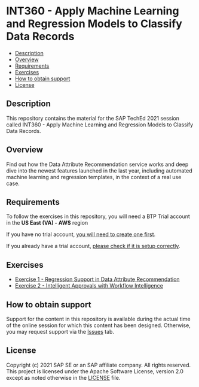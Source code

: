 # INT360 - Apply Machine Learning and Regression Models to Classify Data Records

<!-- toc -->

* [Description](#description)
* [Overview](#overview)
* [Requirements](#requirements)
* [Exercises](#exercises)
* [How to obtain support](#how-to-obtain-support)
* [License](#license)

<!-- Regenerate with "pre-commit run -a markdown-toc" -->

<!-- tocstop -->

## Description

This repository contains the material for the SAP TechEd 2021 session called INT360 - Apply Machine
Learning and Regression Models to Classify Data Records.  

## Overview

Find out how the Data Attribute Recommendation service works and deep dive into the newest features
launched in the last year, including automated machine learning and regression templates, in the
context of a real use case.

## Requirements

To follow the exercises in this repository, you will need a BTP Trial account in the
**US East (VA) - AWS** region

If you have no trial account,
[you will need to create one first](docs/markdown/create_trial_account.md).

If you already have a trial account,
[please check if it is setup correctly](docs/markdown/check_existing_trial_account.md).

## Exercises

* [Exercise 1 - Regression Support in Data Attribute Recommendation](exercises/ex1/)
* [Exercise 2 - Intelligent Approvals with Workflow Intelligence](exercises/ex2/)

## How to obtain support

Support for the content in this repository is available during the actual time of the online session
for which this content has been designed. Otherwise, you may request support via the
[Issues](../../issues) tab.

## License

Copyright (c) 2021 SAP SE or an SAP affiliate company. All rights reserved. This project is licensed
under the Apache Software License, version 2.0 except as noted otherwise in the
[LICENSE](LICENSES/Apache-2.0.txt) file.
